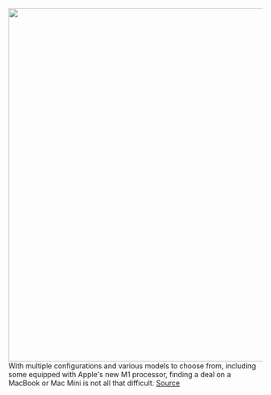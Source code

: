 <img src='https://cdn.vox-cdn.com/thumbor/sDcGV31ySLpQEmOZbUBc9ewaWTs=/0x0:2040x1358/1200x800/filters:focal(857x516:1183x842)/cdn.vox-cdn.com/uploads/chorus_image/image/69195508/vpavic_4291_20201113_0337_Edit.0.jpg' width='700px' /><br/>
With multiple configurations and various models to choose from, including some equipped with Apple's new M1 processor, finding a deal on a MacBook or Mac Mini is not all that difficult.
<a href='https://www.theverge.com/22399419/apple-macbook-air-pro-mac-mini-imac-deals'> Source <a/>